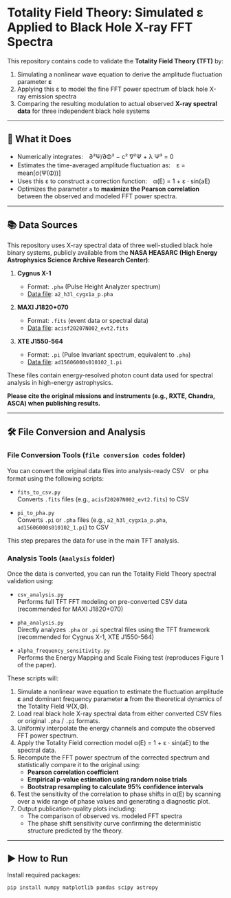 # Totality Field Theory: Simulated ε Applied to Black Hole X-ray FFT Spectra

This repository contains code to validate the **Totality Field Theory (TFT)** by:

1. Simulating a nonlinear wave equation to derive the amplitude fluctuation parameter **ε**
2. Applying this ε to model the fine FFT power spectrum of black hole X-ray emission spectra
3. Comparing the resulting modulation to actual observed **X-ray spectral data** for three independent black hole systems

---

## 🧪 What it Does

- Numerically integrates:　∂²Ψ/∂Φ² − c² ∇²Ψ + λ Ψ³ = 0
- Estimates the time-averaged amplitude fluctuation as:　ε = mean[σ(Ψ(Φ))]
- Uses this ε to construct a correction function:　α(E) = 1 + ε · sin(aE)
- Optimizes the parameter `a` to **maximize the Pearson correlation** between the observed and modeled FFT power spectra.

---

## 📚 Data Sources

This repository uses X-ray spectral data of three well-studied black hole binary systems, publicly available from the **NASA HEASARC (High Energy Astrophysics Science Archive Research Center)**:

1. **Cygnus X-1**  
   - Format: `.pha` (Pulse Height Analyzer spectrum)  
   - [Data file](https://heasarc.gsfc.nasa.gov/FTP/heao1/data/a2/spectra/a2_h3l_cygx1a_p.pha.Z): `a2_h3l_cygx1a_p.pha`

2. **MAXI J1820+070**  
   - Format: `.fits` (event data or spectral data)  
   - [Data file](https://heasarc.gsfc.nasa.gov/FTP/chandra/data/byobsid/7/20207/primary/acisf20207N002_evt2.fits.gz): `acisf20207N002_evt2.fits`

3. **XTE J1550-564**  
   - Format: `.pi` (Pulse Invariant spectrum, equivalent to `.pha`)  
   - [Data file](https://heasarc.gsfc.nasa.gov/FTP/asca/data/rev2/15606000/spectra/ad15606000s010102_1.pi.gz): `ad15606000s010102_1.pi`

These files contain energy-resolved photon count data used for spectral analysis in high-energy astrophysics.

**Please cite the original missions and instruments (e.g., RXTE, Chandra, ASCA) when publishing results.**

---

## 🛠️ File Conversion and Analysis

### File Conversion Tools (`file conversion codes` folder)

You can convert the original data files into analysis-ready CSV　or pha format using the following scripts:

- `fits_to_csv.py`  
   Converts `.fits` files (e.g., `acisf20207N002_evt2.fits`) to CSV  
   
- `pi_to_pha.py`  
   Converts `.pi` or `.pha` files (e.g., `a2_h3l_cygx1a_p.pha`, `ad15606000s010102_1.pi`) to CSV  

This step prepares the data for use in the main TFT analysis.

### Analysis Tools (`Analysis` folder)

Once the data is converted, you can run the Totality Field Theory spectral validation using:

- `csv_analysis.py`  
   Performs full TFT FFT modeling on pre-converted CSV data (recommended for MAXI J1820+070)

- `pha_analysis.py`  
   Directly analyzes `.pha` or `.pi` spectral files using the TFT framework (recommended for Cygnus X-1, XTE J1550-564)
  
- `alpha_frequency_sensitivity.py`  
    Performs the Energy Mapping and Scale Fixing test (reproduces Figure 1 of the paper).

These scripts will:

1. Simulate a nonlinear wave equation to estimate the fluctuation amplitude **ε** and dominant frequency parameter **a** from the theoretical dynamics of the Totality Field Ψ(X,Φ).
2. Load real black hole X-ray spectral data from either converted CSV files or original `.pha` / `.pi` formats.
3. Uniformly interpolate the energy channels and compute the observed FFT power spectrum.
4. Apply the Totality Field correction model α(E) = 1 + ε · sin(aE) to the spectral data.
5. Recompute the FFT power spectrum of the corrected spectrum and statistically compare it to the original using:
   - **Pearson correlation coefficient**
   - **Empirical p-value estimation using random noise trials**
   - **Bootstrap resampling to calculate 95% confidence intervals**
6. Test the sensitivity of the correlation to phase shifts in α(E) by scanning over a wide range of phase values and generating a diagnostic plot.
7. Output publication-quality plots including:
   - The comparison of observed vs. modeled FFT spectra
   - The phase shift sensitivity curve confirming the deterministic structure predicted by the theory.


---

## ▶️ How to Run

Install required packages:

```bash
pip install numpy matplotlib pandas scipy astropy
